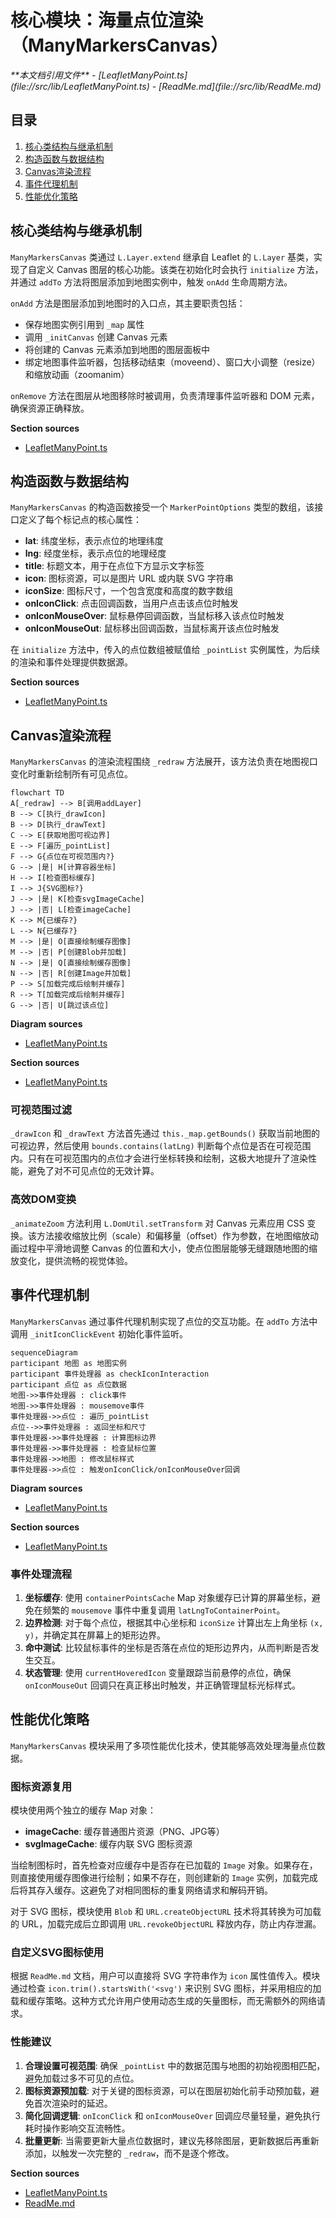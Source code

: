 # 核心模块：海量点位渲染（ManyMarkersCanvas）

<cite>
**本文档引用文件**   
- [LeafletManyPoint.ts](file://src/lib/LeafletManyPoint.ts)
- [ReadMe.md](file://src/lib/ReadMe.md)
</cite>

## 目录
1. [核心类结构与继承机制](#核心类结构与继承机制)
2. [构造函数与数据结构](#构造函数与数据结构)
3. [Canvas渲染流程](#canvas渲染流程)
4. [事件代理机制](#事件代理机制)
5. [性能优化策略](#性能优化策略)

## 核心类结构与继承机制

`ManyMarkersCanvas` 类通过 `L.Layer.extend` 继承自 Leaflet 的 `L.Layer` 基类，实现了自定义 Canvas 图层的核心功能。该类在初始化时会执行 `initialize` 方法，并通过 `addTo` 方法将图层添加到地图实例中，触发 `onAdd` 生命周期方法。

`onAdd` 方法是图层添加到地图时的入口点，其主要职责包括：
- 保存地图实例引用到 `_map` 属性
- 调用 `_initCanvas` 创建 Canvas 元素
- 将创建的 Canvas 元素添加到地图的图层面板中
- 绑定地图事件监听器，包括移动结束（moveend）、窗口大小调整（resize）和缩放动画（zoomanim）

`onRemove` 方法在图层从地图移除时被调用，负责清理事件监听器和 DOM 元素，确保资源正确释放。

**Section sources**
- [LeafletManyPoint.ts](file://src/lib/LeafletManyPoint.ts#L19-L56)

## 构造函数与数据结构

`ManyMarkersCanvas` 的构造函数接受一个 `MarkerPointOptions` 类型的数组，该接口定义了每个标记点的核心属性：

- **lat**: 纬度坐标，表示点位的地理纬度
- **lng**: 经度坐标，表示点位的地理经度
- **title**: 标题文本，用于在点位下方显示文字标签
- **icon**: 图标资源，可以是图片 URL 或内联 SVG 字符串
- **iconSize**: 图标尺寸，一个包含宽度和高度的数字数组
- **onIconClick**: 点击回调函数，当用户点击该点位时触发
- **onIconMouseOver**: 鼠标悬停回调函数，当鼠标移入该点位时触发
- **onIconMouseOut**: 鼠标移出回调函数，当鼠标离开该点位时触发

在 `initialize` 方法中，传入的点位数组被赋值给 `_pointList` 实例属性，为后续的渲染和事件处理提供数据源。

**Section sources**
- [LeafletManyPoint.ts](file://src/lib/LeafletManyPoint.ts#L8-L17)

## Canvas渲染流程

`ManyMarkersCanvas` 的渲染流程围绕 `_redraw` 方法展开，该方法负责在地图视口变化时重新绘制所有可见点位。

```mermaid
flowchart TD
A[_redraw] --> B[调用addLayer]
B --> C[执行_drawIcon]
B --> D[执行_drawText]
C --> E[获取地图可视边界]
E --> F[遍历_pointList]
F --> G{点位在可视范围内?}
G --> |是| H[计算容器坐标]
H --> I[检查图标缓存]
I --> J{SVG图标?}
J --> |是| K[检查svgImageCache]
J --> |否| L[检查imageCache]
K --> M{已缓存?}
L --> N{已缓存?}
M --> |是| O[直接绘制缓存图像]
M --> |否| P[创建Blob并加载]
N --> |是| Q[直接绘制缓存图像]
N --> |否| R[创建Image并加载]
P --> S[加载完成后绘制并缓存]
R --> T[加载完成后绘制并缓存]
G --> |否| U[跳过该点位]
```

**Diagram sources**
- [LeafletManyPoint.ts](file://src/lib/LeafletManyPoint.ts#L96-L132)

**Section sources**
- [LeafletManyPoint.ts](file://src/lib/LeafletManyPoint.ts#L96-L132)

### 可视范围过滤

`_drawIcon` 和 `_drawText` 方法首先通过 `this._map.getBounds()` 获取当前地图的可视边界，然后使用 `bounds.contains(latLng)` 判断每个点位是否在可视范围内。只有在可视范围内的点位才会进行坐标转换和绘制，这极大地提升了渲染性能，避免了对不可见点位的无效计算。

### 高效DOM变换

`_animateZoom` 方法利用 `L.DomUtil.setTransform` 对 Canvas 元素应用 CSS 变换。该方法接收缩放比例（scale）和偏移量（offset）作为参数，在地图缩放动画过程中平滑地调整 Canvas 的位置和大小，使点位图层能够无缝跟随地图的缩放变化，提供流畅的视觉体验。

## 事件代理机制

`ManyMarkersCanvas` 通过事件代理机制实现了点位的交互功能。在 `addTo` 方法中调用 `_initIconClickEvent` 初始化事件监听。

```mermaid
sequenceDiagram
participant 地图 as 地图实例
participant 事件处理器 as checkIconInteraction
participant 点位 as 点位数据
地图->>事件处理器 : click事件
地图->>事件处理器 : mousemove事件
事件处理器->>点位 : 遍历_pointList
点位-->>事件处理器 : 返回坐标和尺寸
事件处理器->>事件处理器 : 计算图标边界
事件处理器->>事件处理器 : 检查鼠标位置
事件处理器->>地图 : 修改鼠标样式
事件处理器->>点位 : 触发onIconClick/onIconMouseOver回调
```

**Diagram sources**
- [LeafletManyPoint.ts](file://src/lib/LeafletManyPoint.ts#L208-L242)

**Section sources**
- [LeafletManyPoint.ts](file://src/lib/LeafletManyPoint.ts#L208-L242)

### 事件处理流程

1. **坐标缓存**: 使用 `containerPointsCache` Map 对象缓存已计算的屏幕坐标，避免在频繁的 `mousemove` 事件中重复调用 `latLngToContainerPoint`。
2. **边界检测**: 对于每个点位，根据其中心坐标和 `iconSize` 计算出左上角坐标 `(x, y)`，并确定其在屏幕上的矩形边界。
3. **命中测试**: 比较鼠标事件的坐标是否落在点位的矩形边界内，从而判断是否发生交互。
4. **状态管理**: 使用 `currentHoveredIcon` 变量跟踪当前悬停的点位，确保 `onIconMouseOut` 回调只在真正移出时触发，并正确管理鼠标光标样式。

## 性能优化策略

`ManyMarkersCanvas` 模块采用了多项性能优化技术，使其能够高效处理海量点位数据。

### 图标资源复用

模块使用两个独立的缓存 Map 对象：
- **imageCache**: 缓存普通图片资源（PNG、JPG等）
- **svgImageCache**: 缓存内联 SVG 图标资源

当绘制图标时，首先检查对应缓存中是否存在已加载的 `Image` 对象。如果存在，则直接使用缓存图像进行绘制；如果不存在，则创建新的 `Image` 实例，加载完成后将其存入缓存。这避免了对相同图标的重复网络请求和解码开销。

对于 SVG 图标，模块使用 `Blob` 和 `URL.createObjectURL` 技术将其转换为可加载的 URL，加载完成后立即调用 `URL.revokeObjectURL` 释放内存，防止内存泄漏。

### 自定义SVG图标使用

根据 `ReadMe.md` 文档，用户可以直接将 SVG 字符串作为 `icon` 属性值传入。模块通过检查 `icon.trim().startsWith('<svg')` 来识别 SVG 图标，并采用相应的加载和缓存策略。这种方式允许用户使用动态生成的矢量图标，而无需额外的网络请求。

### 性能建议

1. **合理设置可视范围**: 确保 `_pointList` 中的数据范围与地图的初始视图相匹配，避免加载过多不可见的点位。
2. **图标资源预加载**: 对于关键的图标资源，可以在图层初始化前手动预加载，避免首次渲染时的延迟。
3. **简化回调逻辑**: `onIconClick` 和 `onIconMouseOver` 回调应尽量轻量，避免执行耗时操作影响交互流畅性。
4. **批量更新**: 当需要更新大量点位数据时，建议先移除图层，更新数据后再重新添加，以触发一次完整的 `_redraw`，而不是逐个修改。

**Section sources**
- [LeafletManyPoint.ts](file://src/lib/LeafletManyPoint.ts#L96-L132)
- [ReadMe.md](file://src/lib/ReadMe.md#L270-L279)